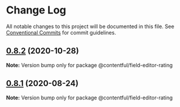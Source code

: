 # Change Log

All notable changes to this project will be documented in this file.
See [Conventional Commits](https://conventionalcommits.org) for commit guidelines.

## [0.8.2](https://github.com/contentful/field-editors/compare/@contentful/field-editor-rating@0.8.1...@contentful/field-editor-rating@0.8.2) (2020-10-28)

**Note:** Version bump only for package @contentful/field-editor-rating





## [0.8.1](https://github.com/contentful/field-editors/compare/@contentful/field-editor-rating@0.8.0...@contentful/field-editor-rating@0.8.1) (2020-08-24)

**Note:** Version bump only for package @contentful/field-editor-rating
